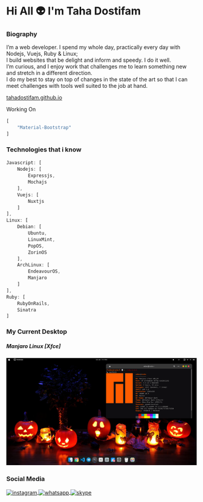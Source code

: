 # Hi All 👽 I'm Taha Dostifam

### Biography

I’m a web developer. I spend my whole day, practically every day with Nodejs, Vuejs, Ruby & Linux;   
I build websites that be delight and inform and speedy. I do it well.   
I’m curious, and I enjoy work that challenges me to learn something new and stretch in a different direction.   
I do my best to stay on top of changes in the state of the art so that I can meet challenges with tools well suited to the job at hand.    

<a href="http://tahadostifam.github.io">tahadostifam.github.io</a>

Working On
```js
[
    "Material-Bootstrap"
]
```

### Technologies that i know
```js
Javascript: [
    Nodejs: [
        Expressjs,
        Mochajs
    ],
    Vuejs: [
        Nuxtjs
    ]
],
Linux: [
    Debian: [
        Ubuntu, 
        LinuxMint,
        PopOS,
        ZorinOS
    ],
    ArchLinux: [
        EndeavourOS,
        Manjaro
    ]
],
Ruby: [
    RubyOnRails,
    Sinatra
]
```

### My Current Desktop
##### Manjaro Linux [Xfce]
![manjaro linux](https://github.com/tahadostifam/tahadostifam/raw/main/desktop11.png)


### Social Media
<a href="https://instagram.com/tahadostifam131">
    <img align="center" src="https://cdn4.iconfinder.com/data/icons/social-media-2210/24/Instagram-512.png" alt="instagram" height="40" width="40" />
</a>
<a href="https://wa.me/989368392346">
    <img align="center" src="https://logosarchive.com/wp-content/uploads/2021/07/Whatsapp-logo-icon-transparent.png" alt="whatsapp" height="35" width="35" />
</a>
<a href="https://join.skype.com/invite/fqli85vYbx1z">
    <img align="center" src="https://www.iconpacks.net/icons/1/free-skype-icon-132-thumb.png" alt="skype" height="40" width="40" />
</a>
